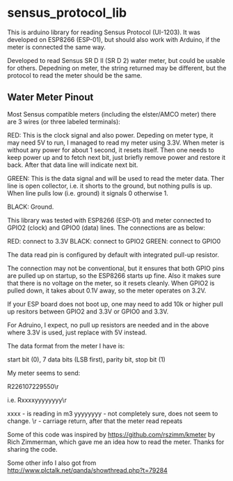 # sensus_protocol_lib

This is arduino library for reading Sensus Protocol (UI-1203). It was developed on ESP8266 (ESP-01), but should also work with Arduino, if the meter is connected the same way.

Developed to read Sensus SR D II (SR D 2) water meter, but could be usable for others. Depedning on meter, the string returned may be different, but the protocol to read the meter should be the same.

Water Meter Pinout
------------------
Most Sensus compatible meters (including the elster/AMCO meter) there are 3 wires (or three labeled terminals):

RED:    This is the clock signal and also power. Depeding on 
        meter type, it may need 5V to run, I managed to read
        my meter using 3.3V. When meter is without any power
        for about 1 second, it resets itself. Then one needs
        to keep power up and to fetch next bit, just briefly
        remove power and restore it back. After that data
        line will indicate next bit.

GREEN:  This is the data signal and will be used to read the
        meter data. Ther line is open collector, i.e. it
        shorts to the ground, but nothing pulls is up. When
        line pulls low (i.e. ground) it signals 0 otherwise
        1.

BLACK:  Ground.


This library was tested with ESP8266 (ESP-01) and meter connected to GPIO2 (clock) and GPIO0 (data) lines. The connections are as below:

RED:   connect to 3.3V
BLACK: connect to GPIO2
GREEN: connect to GPIO0

The data read pin is configured by default with integrated pull-up resistor.

The connection may not be conventional, but it ensures that both GPIO pins are pulled up on startup, so the ESP8266 starts up fine. Also it makes sure that there is no voltage on the meter, so it resets cleanly. When GPIO2 is pulled down, it takes about 0.1V away, so the meter operates on 3.2V.

If your ESP board does not boot up, one may need to add 10k or higher pull up resitors between GPIO2 and 3.3V or GPIO0 and 3.3V.

For Adruino, I expect, no pull up resistors are needed and in the above where 3.3V is used, just replace with 5V instead.

The data format from the meter I have is:

start bit (0), 7 data bits (LSB first), parity bit, stop bit (1)

My meter seems to send:

R226107229550\r

i.e. Rxxxxyyyyyyyy\r

xxxx - is reading in m3
yyyyyyyy - not completely sure, does not seem to change.
\r - carriage return, after that the meter read repeats


Some of this code was inspired by https://github.com/rszimm/kmeter by Rich Zimmerman, which gave me an idea how to read the meter. Thanks for sharing the code.

Some other info I also got from http://www.plctalk.net/qanda/showthread.php?t=79284
